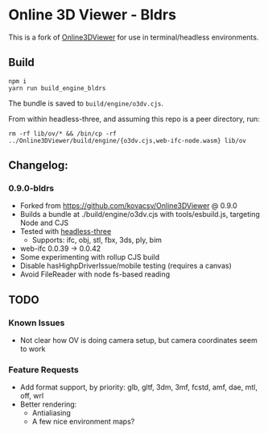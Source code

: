 # Online 3D Viewer - Bldrs

This is a fork of [Online3DViewer](https://github.com/kovacsv/Online3DViewer)
for use in terminal/headless environments.

## Build

```
npm i
yarn run build_engine_bldrs
```

The bundle is saved to `build/engine/o3dv.cjs`.

From within headless-three, and assuming this repo is a peer directory, run:
```
rm -rf lib/ov/* && /bin/cp -rf ../Online3DViewer/build/engine/{o3dv.cjs,web-ifc-node.wasm} lib/ov
```

## Changelog:

### 0.9.0-bldrs
  - Forked from https://github.com/kovacsv/Online3DViewer @ 0.9.0
  - Builds a bundle at ./build/engine/o3dv.cjs with tools/esbuild.js, targeting Node and CJS
  - Tested with [headless-three](https://github.com/bldrs-ai/headless-three)
    - Supports: ifc, obj, stl, fbx, 3ds, ply, bim
  - web-ifc 0.0.39 -> 0.0.42
  - Some experimenting with rollup CJS build
  - Disable hasHighpDriverIssue/mobile testing (requires a canvas)
  - Avoid FileReader with node fs-based reading

## TODO

### Known Issues
  - Not clear how OV is doing camera setup, but camera coordinates seem to work

### Feature Requests
  - Add format support, by priority: glb, gltf, 3dm, 3mf, fcstd, amf, dae, mtl, off, wrl
  - Better rendering:
    - Antialiasing
    - A few nice environment maps?
